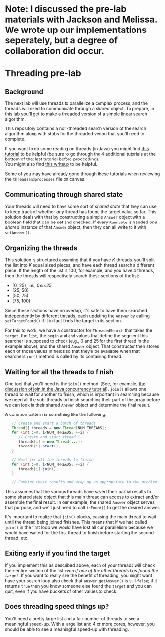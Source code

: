# Note: I discussed the pre-lab materials with Jackson and Melissa. We wrote up our implementations seperately, but a degree of collaboration did occur.

# Threading pre-lab

## Background

The next lab will use threads to parallelize a complex process, and the threads
will need to communicate through a shared object. To prepare, in this lab
you'll get to make a threaded version of a simple linear search algorithm.

This repository contains a non-threaded search version of the search algorithm
along with stubs for the threaded verion that you'll need to complete.

If you want to do some reading on threads (in Java) you might find
[this tutorial](http://www.tutorialspoint.com/java/java_multithreading.htm)
to be helpful (be sure to go through the 4 additional tutorials at the bottom of that last tutorial before proceeding).  
You might also find [this writeup](http://www.javaworld.com/article/2077138/java-concurrency/introduction-to-java-threads.html) to be helpful.

Some of you may have already gone through these tutorials when reviewing the `threadsandprocesses` file on canvas.

## Communicating through shared state

Your threads will need to have some sort of _shared state_ that they can use to
keep track of whether _any_ thread has found the target value so far. This
solution deals with that by constructing a simple `Answer` object with a boolean
field that can be set and checked. If every `Runnable` is handed _one shared_
instance of that `Answer` object, then they can all write to it with
`setAnswer()`.

## Organizing the threads

This solution is structured assuming that if you have _K_ threads, you'll
split the list into _K_ equal sized pieces, and have each thread search a
different piece. If the length of the list is 100, for example, and you have
4 threads, then the threads will respectively search these sections of the
list:

* [0, 25), i.e., _0≤i<25_
* [25, 50)
* [50, 75)
* [75, 100)

Since these sections have no overlap, it's safe to have them searched
independently by different threads, each updating the `Answer`  by calling
`setTargetFound()` if it in fact finds the target in its section.

For this to work, we have a constructor for `ThreadedSearch` that takes the
`target`, the `list`, the `begin` and `end` values that define the segment
this searcher is supposed to check (e.g., 0 and 25 for the first thread in the
example above), and the shared `Answer` object. That constructor then stores
each of those values in fields so that they'll be available when that searchers
`run()` method is called by its containing thread.

## Waiting for all the threads to finish

One tool that you'll need is the `join()` method. (See, for example, [the discussion of join in the Java concurrency tutorial](http://docs.oracle.com/javase/tutorial/essential/concurrency/join.html)).
`join()` allows one thread to wait for another to finish, which is important
in searching because we need all the sub-threads to finish searching their
part of the array before we can look in their shared `Answer` object and
determine the final result.

A common pattern is something like the following:

```java
   // Create and start a bunch of threads
   Thread[] threads = new Thread[NUM_THREADS];
   for (int i=0; i<NUM_THREADS; ++i) {
      // Create and start thread i
      threads[i] = new Thread(...);
      threads[i].start();
   }

   // Wait for all the threads to finish
   for (int i=0; i<NUM_THREADS; ++i) {
      threads[i].join();
   }

   // Combine their results and wrap up as appropriate to the problem.
```

This assumes that the various threads have saved their partial results to
some shared state object that this main thread can access to extract and/or
assemble the final result. In our example, the shared `Answer` object serves
that purpose, and we'll just need to call `isFound()` to get the desired
answer.

It's important to realize that `join()` blocks, causing the main thread to
wait until the thread being joined finishes. This means that if we had
called `join()` in the first loop we would have lost all our parallelism
because we would have waited for the first thread to finish before starting
the second thread, etc.

## Exiting early if you find the target

If you implement this as described above, each of your threads will check their entire section of the list _even if one of the other threads has found the `target`_. If you want to really see the benefit of threading, you might want have your search loop also check that `answer.getAnswer()` is still `false`; if it returns `true` then you know someone else found the `target` and you can quit, even if you have buckets of other values to check.

## Does threading speed things up?

You'll need a pretty large list and a fair number of threads to see a meaningful speed-up. With a large list and 4 or more cores, however, you should be able to see a meaningful speed-up with threading.
